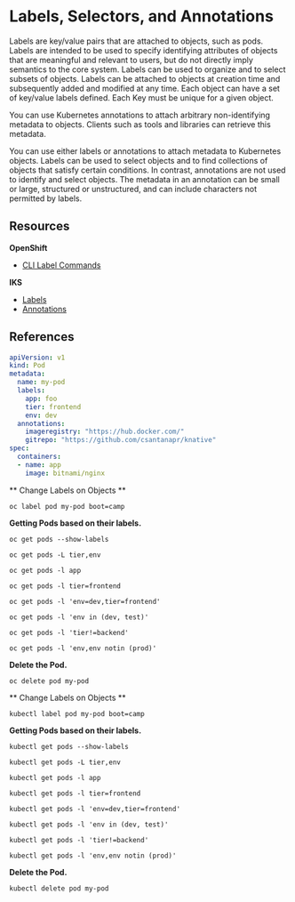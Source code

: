 # Labels, Selectors, and Annotations

Labels are key/value pairs that are attached to objects, such as pods. Labels are intended to be used to specify identifying attributes of objects that are meaningful and relevant to users, but do not directly imply semantics to the core system. Labels can be used to organize and to select subsets of objects. Labels can be attached to objects at creation time and subsequently added and modified at any time. Each object can have a set of key/value labels defined. Each Key must be unique for a given object.

You can use Kubernetes annotations to attach arbitrary non-identifying metadata to objects. Clients such as tools and libraries can retrieve this metadata.

You can use either labels or annotations to attach metadata to Kubernetes objects. Labels can be used to select objects and to find collections of objects that satisfy certain conditions. In contrast, annotations are not used to identify and select objects. The metadata in an annotation can be small or large, structured or unstructured, and can include characters not permitted by labels.

## Resources

**OpenShift**
- [CLI Label Commands](https://docs.openshift.com/container-platform/4.13/cli_reference/openshift_cli/developer-cli-commands.html)

**IKS**
- [Labels](https://kubernetes.io/docs/concepts/overview/working-with-objects/labels/)
- [Annotations](https://kubernetes.io/docs/concepts/overview/working-with-objects/annotations/)


## References

```yaml
apiVersion: v1
kind: Pod
metadata:
  name: my-pod
  labels:
    app: foo
    tier: frontend
    env: dev
  annotations:
    imageregistry: "https://hub.docker.com/"
    gitrepo: "https://github.com/csantanapr/knative"
spec:
  containers:
  - name: app
    image: bitnami/nginx
```


<Tabs>
<Tab label="OpenShift">

** Change Labels on Objects **
```
oc label pod my-pod boot=camp
```
 **Getting Pods based on their labels.**
```
oc get pods --show-labels
```
```
oc get pods -L tier,env
```
```
oc get pods -l app
```
```
oc get pods -l tier=frontend
```
```
oc get pods -l 'env=dev,tier=frontend'
```
```
oc get pods -l 'env in (dev, test)'
```
```
oc get pods -l 'tier!=backend'
```
```
oc get pods -l 'env,env notin (prod)'
```
**Delete the Pod.**
```
oc delete pod my-pod
```

</Tab>

<Tab label="IKS">

** Change Labels on Objects **
```
kubectl label pod my-pod boot=camp
```
 **Getting Pods based on their labels.**
```
kubectl get pods --show-labels
```
```
kubectl get pods -L tier,env
```
```
kubectl get pods -l app
```
```
kubectl get pods -l tier=frontend
```
```
kubectl get pods -l 'env=dev,tier=frontend'
```
```
kubectl get pods -l 'env in (dev, test)'
```
```
kubectl get pods -l 'tier!=backend'
```
```
kubectl get pods -l 'env,env notin (prod)'
```
**Delete the Pod.**
```
kubectl delete pod my-pod
```

</Tab>

</Tabs>
